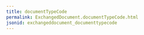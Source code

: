 ```yaml
---
title: documentTypeCode
permalink: ExchangedDocument.documentTypeCode.html
jsonid: exchangeddocument_documenttypecode
---
```

